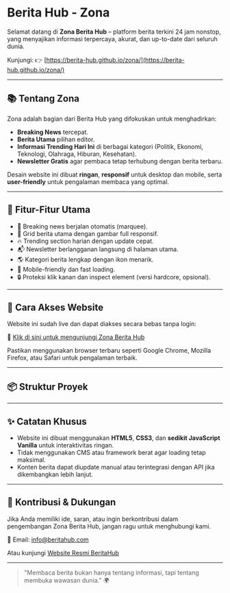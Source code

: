 # Berita Hub - Zona

Selamat datang di **Zona Berita Hub** – platform berita terkini 24 jam nonstop, yang menyajikan informasi terpercaya, akurat, dan up-to-date dari seluruh dunia.

Kunjungi: 👉 [https://berita-hub.github.io/zona/](https://berita-hub.github.io/zona/)

---

## 📚 Tentang Zona

Zona adalah bagian dari Berita Hub yang difokuskan untuk menghadirkan:
- **Breaking News** tercepat.
- **Berita Utama** pilihan editor.
- **Informasi Trending Hari Ini** di berbagai kategori (Politik, Ekonomi, Teknologi, Olahraga, Hiburan, Kesehatan).
- **Newsletter Gratis** agar pembaca tetap terhubung dengan berita terbaru.

Desain website ini dibuat **ringan**, **responsif** untuk desktop dan mobile, serta **user-friendly** untuk pengalaman membaca yang optimal.

---

## 🚀 Fitur-Fitur Utama

- 🎯 Breaking news berjalan otomatis (marquee).
- 📰 Grid berita utama dengan gambar full responsif.
- 🔥 Trending section harian dengan update cepat.
- 📬 Newsletter berlangganan langsung di halaman utama.
- 🌎 Kategori berita lengkap dengan ikon menarik.
- 📱 Mobile-friendly dan fast loading.
- 🔒 Proteksi klik kanan dan inspect element (versi hardcore, opsional).

---

## 🎯 Cara Akses Website

Website ini sudah live dan dapat diakses secara bebas tanpa login:

🔗 [Klik di sini untuk mengunjungi Zona Berita Hub](https://berita-hub.github.io/zona/)

Pastikan menggunakan browser terbaru seperti Google Chrome, Mozilla Firefox, atau Safari untuk pengalaman terbaik.

---

## 📦 Struktur Proyek

---

## ✨ Catatan Khusus

- Website ini dibuat menggunakan **HTML5**, **CSS3**, dan **sedikit JavaScript Vanilla** untuk interaktivitas ringan.
- Tidak menggunakan CMS atau framework berat agar loading tetap maksimal.
- Konten berita dapat diupdate manual atau terintegrasi dengan API jika dikembangkan lebih lanjut.

---

## 🤝 Kontribusi & Dukungan

Jika Anda memiliki ide, saran, atau ingin berkontribusi dalam pengembangan Zona Berita Hub, jangan ragu untuk menghubungi kami.

📧 Email: [info@beritahub.com](mailto:info@beritahub.com)

Atau kunjungi [Website Resmi BeritaHub](https://berita-hub.github.io/)

---

> "Membaca berita bukan hanya tentang informasi, tapi tentang membuka wawasan dunia." 🌍
